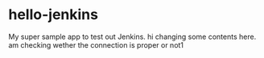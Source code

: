 # hello-jenkins
My super sample app to test out Jenkins.
hi changing some contents here.
am checking wether the connection is proper or not1

